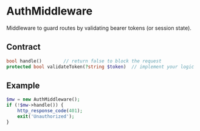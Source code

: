 # AuthMiddleware

Middleware to guard routes by validating bearer tokens (or session state).

## Contract
```php
bool handle()        // return false to block the request
protected bool validateToken(?string $token)  // implement your logic
```

## Example
```php
$mw = new AuthMiddleware();
if (!$mw->handle()) {
    http_response_code(401);
    exit('Unauthorized');
}
```
